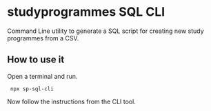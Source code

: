 # studyprogrammes SQL CLI

Command Line utility to generate a SQL script for creating new study programmes from a CSV.

## How to use it
Open a terminal and run.

```
 npx sp-sql-cli
```

Now follow the instructions from the CLI tool.
